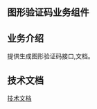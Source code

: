 ## 图形验证码业务组件

## 业务介绍

提供生成图形验证码接口,文档。

## 技术文档

[技术文档](https://phpzlc.github.io/doc/module/captcha-business)
